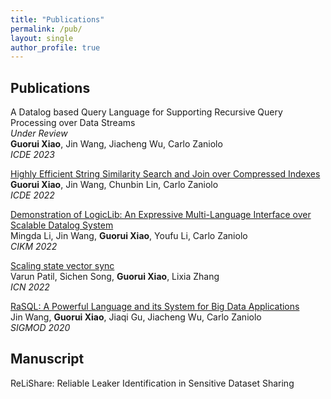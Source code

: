 ```yaml
---
title: "Publications"
permalink: /pub/
layout: single
author_profile: true
---
```


## Publications

A Datalog based Query Language for Supporting Recursive Query Processing over Data Streams <br>
*Under Review* <br>
**Guorui Xiao**, Jin Wang, Jiacheng Wu, Carlo Zaniolo <br>
*ICDE 2023*

[Highly Efficient String Similarity Search and Join over Compressed Indexes](https://ieeexplore.ieee.org/document/9835221) <br>
**Guorui Xiao**, Jin Wang, Chunbin Lin, Carlo Zaniolo <br>
*ICDE 2022*

[Demonstration of LogicLib: An Expressive Multi-Language Interface over Scalable Datalog System](https://dl.acm.org/doi/abs/10.1145/3511808.3557174)<br>
Mingda Li, Jin Wang, **Guorui Xiao**, Youfu Li, Carlo Zaniolo <br>
*CIKM 2022*

[Scaling state vector sync](https://dl.acm.org/doi/abs/10.1145/3517212.3559485) <br>
Varun Patil, Sichen Song, **Guorui Xiao**, Lixia Zhang <br>
*ICN 2022*

[RaSQL: A Powerful Language and its System for Big Data Applications](https://dl.acm.org/doi/10.1145/3318464.3384677) <br>
Jin Wang, **Guorui Xiao**, Jiaqi Gu, Jiacheng Wu, Carlo Zaniolo <br>
*SIGMOD 2020*


## Manuscript

ReLiShare: Reliable Leaker Identification in Sensitive Dataset Sharing <br>


<!-- SoK: Revealing the Design Patterns in DDoS Defense Design Space <br> -->



